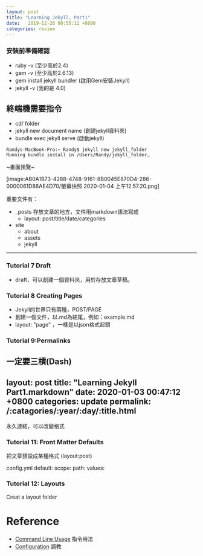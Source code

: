 ```yaml
---
layout: post
title: "Learning Jekyll, Part1"
date:   2019-12-26 00:55:12 +0800
categories: review
---
```


### 安裝前準備確認
- ruby -v (至少高於2.4)
- gem -v (至少高於2.6.13)
- gem install jekyll bundler (啟用Gem安裝Jekyll)
- jekyll -v (我的是 4.0)

## 終端機需要指令
- cd/ folder
- jekyll new document name (創建jekyll資料夾)
- bundle exec jekyll serve (啟動jekyll)

```
Randys-MacBook-Pro:~ Randy$ jekyll new jekyll_folder
Running bundle install in /Users/Randy/jekyll_folder…  
```
~畫面預覽~

[image:AB0A1B73-4288-4748-9161-8B0045E870D4-286-0000061D86AE4D70/螢幕快照 2020-01-04 上午12.57.20.png]



重要文件有：
- _posts 存放文章的地方，文件用markdown語法寫成
    - layout: post/title/date/categories
- site
    - about
    - assets
    - jekyll


<hr>

### Tutorial 7 Draft
- draft，可以創建一個資料夾，用於存放文章草稿。

### Tutorial 8 Creating Pages
- Jekyll的世界只有兩種，POST/PAGE
- 創建一個文件，以.md為結尾，例如：example.md
- layout: "page" ，一樣是以json格式起頭


### Tutorial 9:Permalinks
一定要三槓(Dash)
---
layout: post
title: "Learning Jekyll Part1.markdown"
date:   2020-01-03 00:47:12 +0800
categories: update
permalink: /:catagories/:year/:day/:title.html
---
 永久連結，可以改變格式


### Tutorial 11: Front Matter Defaults
把文章預設成某種格式 (layout:post)

config.yml
default:
scope:
path:
values:

### Tutorial 12: Layouts
Creat a layout folder



# Reference
- [Command Line Usage](https://jekyllrb.com/docs/usage/) 指令用法
- [Configuration](https://jekyllrb.com/docs/configuration/)  調教